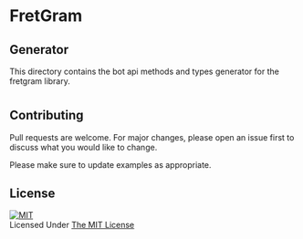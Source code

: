 # **FretGram**
## **Generator**
This directory contains the bot api methods and types generator for the fretgram library.
#
## **Contributing**
Pull requests are welcome. For major changes, please open an issue first to discuss what you would like to change.

Please make sure to update examples as appropriate.


## **License**
[![MIT](https://upload.wikimedia.org/wikipedia/commons/thumb/0/0c/MIT_logo.svg/200px-MIT_logo.svg.png)](https://opensource.org/licenses/MIT)
<br>Licensed Under <a href="https://opensource.org/licenses/MIT">The MIT License</a>